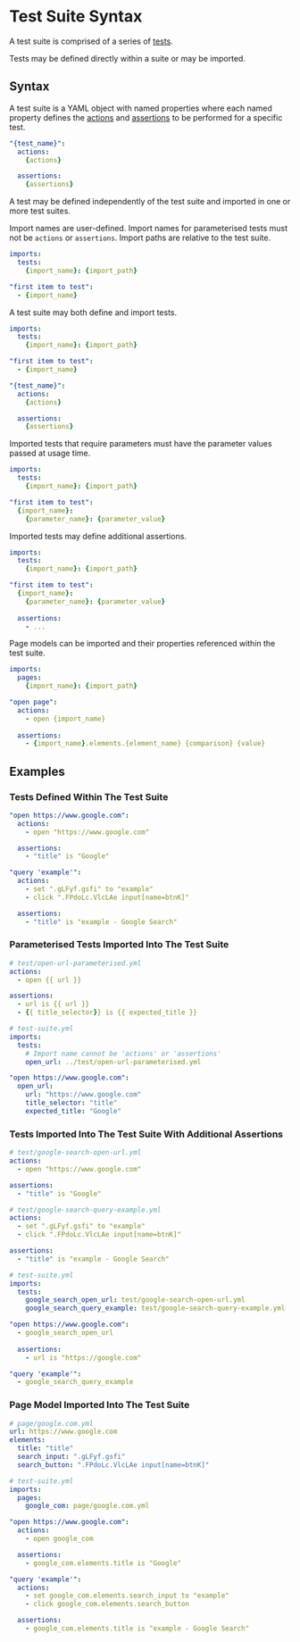 # Test Suite Syntax

A test suite is comprised of a series of [tests](/test-syntax.md).

Tests may be defined directly within a suite or may be imported.

## Syntax

A test suite is a YAML object with named properties where each named property defines the 
[actions](/action-syntax.md) and [assertions](/assertion-syntax.md) to be performed for a specific test.

```yaml
"{test_name}":
  actions:
    {actions}

  assertions:
    {assertions}
```

A test may be defined independently of the test suite and imported in one or more test suites.

Import names are user-defined. Import names for parameterised tests must not be `actions` or `assertions`.
Import paths are relative to the test suite.

```yaml
imports:
  tests:
    {import_name}: {import_path}

"first item to test":
  - {import_name}
```

A test suite may both define and import tests.

```yaml
imports:
  tests:
    {import_name}: {import_path}

"first item to test":
  - {import_name}

"{test_name}":
  actions:
    {actions}

  assertions:
    {assertions}
```

Imported tests that require parameters must have the parameter values passed at usage time.

```yaml
imports:
  tests:
    {import_name}: {import_path}

"first item to test":
  {import_name}:
    {parameter_name}: {parameter_value}
```

Imported tests may define additional assertions.

```yaml
imports:
  tests:
    {import_name}: {import_path}

"first item to test":
  {import_name}:
    {parameter_name}: {parameter_value}
    
  assertions:
    - ...
```

Page models can be imported and their properties referenced within the test suite.

```yaml
imports:
  pages:
    {import_name}: {import_path}

"open page":
  actions:
    - open {import_name}
    
  assertions:
    - {import_name}.elements.{element_name} {comparison} {value}
```

## Examples

### Tests Defined Within The Test Suite

```yaml
"open https://www.google.com":
  actions:
    - open "https://www.google.com"

  assertions:
    - "title" is "Google"

"query 'example'":
  actions:
    - set ".gLFyf.gsfi" to "example"
    - click ".FPdoLc.VlcLAe input[name=btnK]"

  assertions:
    - "title" is "example - Google Search"
```

### Parameterised Tests Imported Into The Test Suite

```yaml
# test/open-url-parameterised.yml
actions:
  - open {{ url }}

assertions:
  - url is {{ url }}
  - {{ title_selector}} is {{ expected_title }}
```

```yaml
# test-suite.yml
imports:
  tests:
    # Import name cannot be 'actions' or 'assertions'
    open_url: ../test/open-url-parameterised.yml

"open https://www.google.com":
  open_url:
    url: "https://www.google.com"
    title_selector: "title"
    expected_title: "Google"
```

### Tests Imported Into The Test Suite With Additional Assertions

```yaml
# test/google-search-open-url.yml
actions:
  - open "https://www.google.com"

assertions:
  - "title" is "Google"
```

```yaml
# test/google-search-query-example.yml
actions:
  - set ".gLFyf.gsfi" to "example"
  - click ".FPdoLc.VlcLAe input[name=btnK]"

assertions:
  - "title" is "example - Google Search"
```

```yaml
# test-suite.yml
imports:
  tests:
    google_search_open_url: test/google-search-open-url.yml
    google_search_query_example: test/google-search-query-example.yml

"open https://www.google.com":
  - google_search_open_url
  
  assertions:
    - url is "https://google.com"

"query 'example'":
  - google_search_query_example
```

### Page Model Imported Into The Test Suite

```yaml
# page/google.com.yml
url: https://www.google.com
elements:
  title: "title"
  search_input: ".gLFyf.gsfi"
  search_button: ".FPdoLc.VlcLAe input[name=btnK]"
```

```yaml
# test-suite.yml
imports:
  pages:
    google_com: page/google.com.yml

"open https://www.google.com":
  actions:
    - open google_com

  assertions:
    - google_com.elements.title is "Google"

"query 'example'":
  actions:
    - set google_com.elements.search_input to "example"
    - click google_com.elements.search_button

  assertions:
    - google_com.elements.title is "example - Google Search"
```
